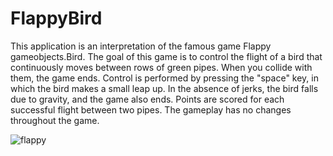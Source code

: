# FlappyBird

This application is an interpretation of the famous game Flappy gameobjects.Bird.
The goal of this game is to control the flight of a bird that continuously moves between rows of green pipes. When you collide with them, the game ends. Control is performed by pressing the "space" key, in which the bird makes a small leap up. In the absence of jerks, the bird falls due to gravity, and the game also ends. Points are scored for each successful flight between two pipes. The gameplay has no changes throughout the game.

![flappy](https://user-images.githubusercontent.com/61186198/108626757-dab76080-7462-11eb-947a-60aea89e1f27.gif)
